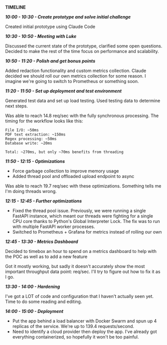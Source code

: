 **TIMELINE**

***10:00 - 10:30 - Create prototype and solve initial challenge***

Created initial prototype using Claude Code

***10:30 - 10:50 - Meeting with Luke***

Discussed the current state of the prototype, clarified some open questions. Decided to make the rest of the time focus on performance and scalability.

***10:50 - 11:20 - Polish and get bonus points***

Added redaction functionality and custom metrics collection. Claude decided we should roll our own metrics collection for some reason. I imagine we're going to switch to Prometheus or something soon.

***11:20 - 11:50 - Set up deployment and test environment*** 

Generated test data and set up load testing. Used testing data to determine next steps.

Was able to reach 14.8 req/sec with the fully synchronous processing. The timing for the workflow looks like this:

```
File I/O: ~50ms 
PDF text extraction: ~150ms
Regex processing: ~50ms
Database write: ~20ms

Total: ~270ms, but only ~70ms benefits from threading
```

***11:50 - 12:15 - Optimizations***

* Force garbage collection to improve memory usage
* Added thread pool and offloaded upload endpoint to async

Was able to reach 19.7 req/sec with these optimizations. Something tells me I'm doing threads wrong.

***12:15 - 12:45 - Further optimizations***

* Fixed the thread pool issue. Previously, we were running a single FastAPI instance, which meant our threads were fighting for a single CPU core thanks to Python's Global Interpreter Lock. The fix was to run with multiple FastAPI worker processes.
* Switched to Prometheus + Grafana for metrics instead of rolling our own

***12:45 - 13:30 - Metrics Dashboard***

Decided to timebox an hour to spend on a metrics dashboard to help with the POC as well as to add a new feature

Got it mostly working, but sadly it doesn't accurately show the most important throughput data point: req/sec. I'll try to figure out how to fix it as I go.

***13:30 - 14:00 - Hardening***

I've got a LOT of code and configuration that I haven't actually seen yet. Time to do some reading and editing.

***14:00 - 15:00 - Deployment***

* Put the app behind a load balancer with Docker Swarm and spun up 4 replicas of the service. We're up to 139.4 requests/second.
* Need to identify a cloud provider then deploy the app. I've already got everything containerized, so hopefully it won't be too painful.

